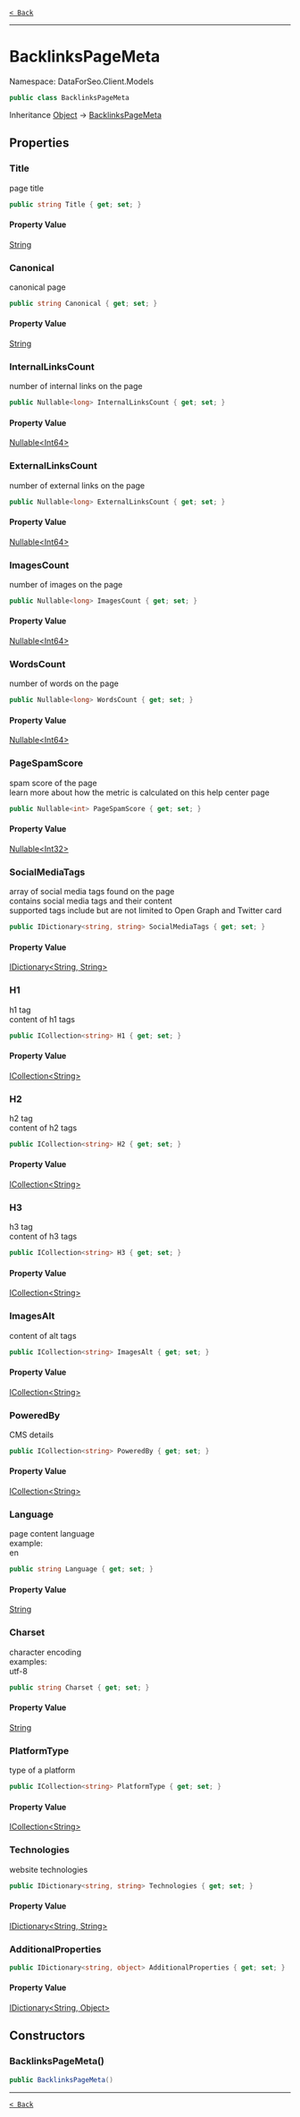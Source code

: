 [`< Back`](./)

---

# BacklinksPageMeta

Namespace: DataForSeo.Client.Models

```csharp
public class BacklinksPageMeta
```

Inheritance [Object](https://docs.microsoft.com/en-us/dotnet/api/system.object) → [BacklinksPageMeta](./dataforseo.client.models.backlinkspagemeta)

## Properties

### **Title**

page title

```csharp
public string Title { get; set; }
```

#### Property Value

[String](https://docs.microsoft.com/en-us/dotnet/api/system.string)<br>

### **Canonical**

canonical page

```csharp
public string Canonical { get; set; }
```

#### Property Value

[String](https://docs.microsoft.com/en-us/dotnet/api/system.string)<br>

### **InternalLinksCount**

number of internal links on the page

```csharp
public Nullable<long> InternalLinksCount { get; set; }
```

#### Property Value

[Nullable&lt;Int64&gt;](https://docs.microsoft.com/en-us/dotnet/api/system.nullable-1)<br>

### **ExternalLinksCount**

number of external links on the page

```csharp
public Nullable<long> ExternalLinksCount { get; set; }
```

#### Property Value

[Nullable&lt;Int64&gt;](https://docs.microsoft.com/en-us/dotnet/api/system.nullable-1)<br>

### **ImagesCount**

number of images on the page

```csharp
public Nullable<long> ImagesCount { get; set; }
```

#### Property Value

[Nullable&lt;Int64&gt;](https://docs.microsoft.com/en-us/dotnet/api/system.nullable-1)<br>

### **WordsCount**

number of words on the page

```csharp
public Nullable<long> WordsCount { get; set; }
```

#### Property Value

[Nullable&lt;Int64&gt;](https://docs.microsoft.com/en-us/dotnet/api/system.nullable-1)<br>

### **PageSpamScore**

spam score of the page
 <br>learn more about how the metric is calculated on this help center page

```csharp
public Nullable<int> PageSpamScore { get; set; }
```

#### Property Value

[Nullable&lt;Int32&gt;](https://docs.microsoft.com/en-us/dotnet/api/system.nullable-1)<br>

### **SocialMediaTags**

array of social media tags found on the page
 <br>contains social media tags and their content
 <br>supported tags include but are not limited to Open Graph and Twitter card

```csharp
public IDictionary<string, string> SocialMediaTags { get; set; }
```

#### Property Value

[IDictionary&lt;String, String&gt;](https://docs.microsoft.com/en-us/dotnet/api/system.collections.generic.idictionary-2)<br>

### **H1**

h1 tag
 <br>content of h1 tags

```csharp
public ICollection<string> H1 { get; set; }
```

#### Property Value

[ICollection&lt;String&gt;](https://docs.microsoft.com/en-us/dotnet/api/system.collections.generic.icollection-1)<br>

### **H2**

h2 tag
 <br>content of h2 tags

```csharp
public ICollection<string> H2 { get; set; }
```

#### Property Value

[ICollection&lt;String&gt;](https://docs.microsoft.com/en-us/dotnet/api/system.collections.generic.icollection-1)<br>

### **H3**

h3 tag
 <br>content of h3 tags

```csharp
public ICollection<string> H3 { get; set; }
```

#### Property Value

[ICollection&lt;String&gt;](https://docs.microsoft.com/en-us/dotnet/api/system.collections.generic.icollection-1)<br>

### **ImagesAlt**

content of alt tags

```csharp
public ICollection<string> ImagesAlt { get; set; }
```

#### Property Value

[ICollection&lt;String&gt;](https://docs.microsoft.com/en-us/dotnet/api/system.collections.generic.icollection-1)<br>

### **PoweredBy**

CMS details

```csharp
public ICollection<string> PoweredBy { get; set; }
```

#### Property Value

[ICollection&lt;String&gt;](https://docs.microsoft.com/en-us/dotnet/api/system.collections.generic.icollection-1)<br>

### **Language**

page content language
 <br>example:
 <br>en

```csharp
public string Language { get; set; }
```

#### Property Value

[String](https://docs.microsoft.com/en-us/dotnet/api/system.string)<br>

### **Charset**

character encoding
 <br>examples:
 <br>utf-8

```csharp
public string Charset { get; set; }
```

#### Property Value

[String](https://docs.microsoft.com/en-us/dotnet/api/system.string)<br>

### **PlatformType**

type of a platform

```csharp
public ICollection<string> PlatformType { get; set; }
```

#### Property Value

[ICollection&lt;String&gt;](https://docs.microsoft.com/en-us/dotnet/api/system.collections.generic.icollection-1)<br>

### **Technologies**

website technologies

```csharp
public IDictionary<string, string> Technologies { get; set; }
```

#### Property Value

[IDictionary&lt;String, String&gt;](https://docs.microsoft.com/en-us/dotnet/api/system.collections.generic.idictionary-2)<br>

### **AdditionalProperties**

```csharp
public IDictionary<string, object> AdditionalProperties { get; set; }
```

#### Property Value

[IDictionary&lt;String, Object&gt;](https://docs.microsoft.com/en-us/dotnet/api/system.collections.generic.idictionary-2)<br>

## Constructors

### **BacklinksPageMeta()**

```csharp
public BacklinksPageMeta()
```

---

[`< Back`](./)

